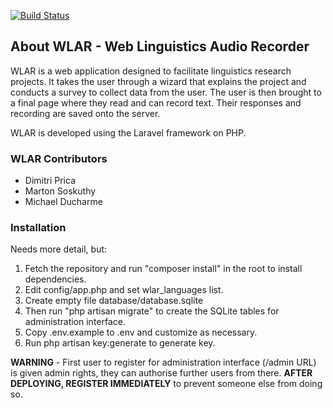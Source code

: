 [![Build Status](https://travis-ci.org/mjducharme/drawl-website.svg?branch=master)](https://travis-ci.org/mjducharme/drawl-website)

## About WLAR - Web Linguistics Audio Recorder

WLAR is a web application designed to facilitate linguistics research projects. It takes the user through a wizard that explains the project and conducts a survey to collect data from the user. The user is then brought to a final page where they read and can record text. Their responses and recording are saved onto the server.

WLAR is developed using the Laravel framework on PHP.

### WLAR Contributors

- Dimitri Prica
- Marton Soskuthy
- Michael Ducharme

### Installation

Needs more detail, but:

1. Fetch the repository and run "composer install" in the root to install dependencies.
2. Edit config/app.php and set wlar_languages list.
3. Create empty file database/database.sqlite
4. Then run "php artisan migrate" to create the SQLite tables for administration interface.
5. Copy .env.example to .env and customize as necessary.
6. Run php artisan key:generate to generate key.

**WARNING** - First user to register for administration interface (/admin URL) is given admin rights, they can authorise further users from there. **AFTER DEPLOYING, REGISTER IMMEDIATELY** to prevent someone else from doing so.
